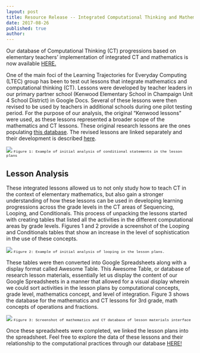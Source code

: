 ```yaml
---
layout: post
title: Resource Release -- Integrated Computational Thinking and Mathematics Lessons
date: 2017-08-26
published: true
author:
---
```




Our database of Computational Thinking (CT) progressions based on elementary teachers&rsquo; implementation of integrated CT and mathematics is now available <a class="c3" href="https://www.google.com/url?q=https://ctrl.education.illinois.edu/ltec/database-of-research-lesson-materials&amp;sa=D&amp;ust=1503935087671000&amp;usg=AFQjCNH1rHJil0B4ul_D-xv_Yd1Qw52Zew">HERE.</a>

<!--excerpt-->
<span>One of the main foci of the Learning Trajectories for Everyday Computing (LTEC) group has been to test out lessons that integrate mathematics and computational thinking (CT). Lessons were developed by teacher leaders in our primary partner school (Kenwood Elementary School in Champaign Unit 4 School District) in Google Docs. Several of these lessons were then revised to be used by teachers in additional schools during one pilot testing period. For the purpose of our analysis, the </span><span>original</span><span>&nbsp;&ldquo;Kenwood lessons&rdquo; were used, as these lessons represented a broader scope of the mathematics and CT lessons. These </span><span class="c6">original</span><span>&nbsp;research lessons are the ones populating </span><span class="c1"><a class="c3" href="https://www.google.com/url?q=https://ctrl.education.illinois.edu/ltec/database-of-research-lesson-materials&amp;sa=D&amp;ust=1503935087673000&amp;usg=AFQjCNEOWYSyJkQzMD0uL3wgL3TxLtcLcQ">this database</a></span><span>. The </span><span class="c6">revised</span><span>&nbsp;lessons are linked separately and their development is described </span><span class="c1"><a class="c3" href="https://www.google.com/url?q=http://blog.everydaycomputing.org/2017/08/10/resource-release/&amp;sa=D&amp;ust=1503935087673000&amp;usg=AFQjCNFECCOY9iK7BX8GyIwrp0LVmuvjYw">here</a>.


![](assets/2017-08-26-resource-release-4-731e0195.png)
<span style="font-size:0.7em;font-family:courier;">Figure 1: Example of initial analysis of conditional statements in the lesson plans</span>


## Lesson Analysis
These integrated lessons allowed us to not only study how to teach CT in the context of elementary mathematics, but also gain a stronger understanding of how these lessons can be used in developing learning progressions across the grade levels in the CT areas of Sequencing, Looping, and Conditionals. This process of unpacking the lessons started with creating tables that listed all the activities in the different computational areas by grade levels. Figures 1 and 2 provide a screenshot of the Looping and Conditionals tables that show an increase in the level of sophistication in the use of these concepts.



![](assets/2017-08-26-resource-release-4-31a7dd98.png)
<span style="font-size:0.7em;font-family:courier;">Figure 2: Example of initial analysis of looping in the lesson plans.</span>

These tables were then converted into Google Spreadsheets along with a display format called Awesome Table. This Awesome Table, or database of research lesson materials, essentially let us display the content of our Google Spreadsheets in a manner that allowed for a visual display wherein we could sort activities in the lesson plans by computational concepts, grade level, mathematics concept, and level of integration. Figure 3 shows the database for the mathematics and CT lessons for 3rd grade, math concepts of operations and fractions. </span></p>

![](assets/2017-08-26-resource-release-4-4cb66bdf.png)
<span style="font-size:0.7em;font-family:courier;">Figure 3: Screenshot of mathematics and CT database of lesson materials  interface</span>

<span>Once these spreadsheets were completed, we linked the lesson plans into the spreadsheet. Feel free to explore the data of these lessons and their relationship to the computational practices through our database </span><span class="c1"><a class="c3" href="https://www.google.com/url?q=https://ctrl.education.illinois.edu/ltec/database-of-research-lesson-materials&amp;sa=D&amp;ust=1503935087676000&amp;usg=AFQjCNGmtQO1otnWUhxmdDHZ9tUa7qi9Uw">HERE!</a></span><span class="c2">&nbsp;</span></p><p class="c0 c5"><span class="c2"></span></p></body></html>
